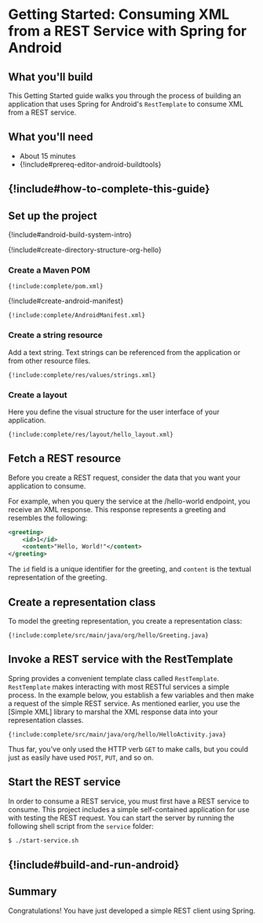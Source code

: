 Getting Started: Consuming XML from a REST Service with Spring for Android
==========================================================================

What you'll build
-----------------

This Getting Started guide walks you through the process of building an application that uses Spring for Android's `RestTemplate` to consume XML from a REST service.

What you'll need
----------------

 - About 15 minutes
 - {!include#prereq-editor-android-buildtools}

## {!include#how-to-complete-this-guide}

<a name="scratch"></a>
Set up the project
------------------

{!include#android-build-system-intro}

{!include#create-directory-structure-org-hello}

### Create a Maven POM

    {!include:complete/pom.xml}

{!include#create-android-manifest}

    {!include:complete/AndroidManifest.xml}

### Create a string resource
Add a text string. Text strings can be referenced from the application or from other resource files.

    {!include:complete/res/values/strings.xml}

### Create a layout
Here you define the visual structure for the user interface of your application.

    {!include:complete/res/layout/hello_layout.xml}

<a name="initial"></a>
Fetch a REST resource
-----------------------------

Before you create a REST request, consider the data that you want your application to consume.

For example, when you query the service at the /hello-world endpoint, you receive an XML response. This response represents a greeting and resembles the following:

```xml
<greeting>
    <id>1</id>
    <content>"Hello, World!"</content>
</greeting>
```

The `id` field is a unique identifier for the greeting, and `content` is the textual representation of the greeting.

Create a representation class
-----------------------------
To model the greeting representation, you create a representation class:

    {!include:complete/src/main/java/org/hello/Greeting.java}


Invoke a REST service with the RestTemplate
-------------------------------------------

Spring provides a convenient template class called `RestTemplate`. `RestTemplate` makes interacting with most RESTful services a simple process. In the example below, you establish a few variables and then make a request of the simple REST service. As mentioned earlier, you use the [Simple XML] library to marshal the XML response data into your representation classes.

    {!include:complete/src/main/java/org/hello/HelloActivity.java}

Thus far, you've only used the HTTP verb `GET` to make calls, but you could just as easily have used `POST`, `PUT`, and so on.


## Start the REST service

In order to consume a REST service, you must first have a REST service to consume. This project includes a simple self-contained application for use with testing the REST request. You can start the server by running the following shell script from the `service` folder:

```sh
$ ./start-service.sh
```


## {!include#build-and-run-android}


Summary
-------

Congratulations! You have just developed a simple REST client using Spring.


[zip]: https://github.com/springframework-meta/gs-consuming-rest-xml-android/archive/master.zip
